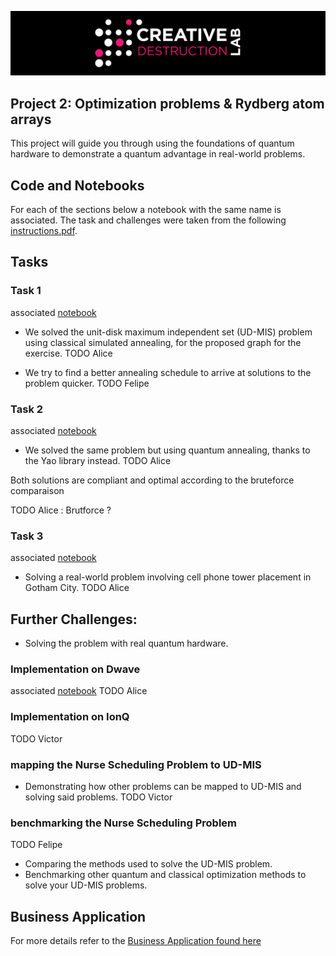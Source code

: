![CDL 2020 Cohort Project](../figures/CDL_logo.jpg)
## Project 2: Optimization problems \& Rydberg atom arrays

This project will guide you through using the foundations of quantum hardware to demonstrate a quantum advantage in real-world problems.

## Code and Notebooks
For each of the sections below a notebook with the same name is associated. The task and challenges were taken from the following  [instructions.pdf](./instructions.pdf).


## Tasks 

### Task 1
associated [notebook](./Task1.ipynb)

* We solved the unit-disk maximum independent set (UD-MIS) problem using classical simulated annealing, for the proposed graph for the exercise. TODO Alice

* We try to find a better annealing schedule to arrive at solutions to the problem quicker.
TODO Felipe

### Task 2
associated [notebook](./Task2.ipynb)
* We solved the same problem but using quantum annealing, thanks to the Yao library instead.
TODO Alice

Both solutions are compliant and optimal according to the bruteforce comparaison

TODO Alice : Brutforce ?

### Task 3
associated [notebook](./Task3.ipynb)
* Solving a real-world problem involving cell phone tower placement in Gotham City.
TODO Alice


## Further Challenges:

* Solving the problem with real quantum hardware.

### Implementation on Dwave
associated [notebook](./Dwave.ipynb)
TODO Alice

### Implementation on IonQ
TODO Victor 

### mapping the Nurse Scheduling Problem to UD-MIS
* Demonstrating how other problems can be mapped to UD-MIS and solving said problems.
TODO Victor

### benchmarking the Nurse Scheduling Problem
TODO Felipe
* Comparing the methods used to solve the UD-MIS problem.
* Benchmarking other quantum and classical optimization methods to solve your UD-MIS problems.


## Business Application
For more details refer to the [Business Application found here](./Business_Application.md)
